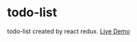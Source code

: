 # todo-list
todo-list created by react redux. <a href='https://arman-sahakyan.github.io/todo-list/build/index.html'>Live Demo</a>
